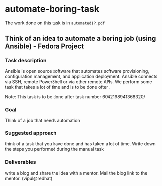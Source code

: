 # automate-boring-task

The work done on this task is in `automatedIP.pdf`

## Think of an idea to automate a boring job (using Ansible) - Fedora Project
### Task description

Ansible is open source software that automates software provisioning, configuration management, and application deployment. Ansible connects via SSH, remote PowerShell or via other remote APIs. We perform some task that takes a lot of time and is to be done often.

Note: This task is to be done after task number 6042198941368320/

### Goal

Think of a job that needs automation

### Suggested approach

think of a task that you have done and has taken a lot of time. Write down the steps you performed during the manual task

### Deliverables

write a blog and share the idea with a mentor. Mail the blog link to the mentor. (vipul@redhat)